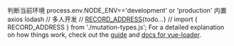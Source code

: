 判断当前环境 process.env.NODE_ENV=='development' or 'production'
内置 axios lodash
// 多人开发
// [RECORD_ADDRESS](){todo...}
// import { RECORD_ADDRESS } from './mutation-types.js'; 
For a detailed explanation on how things work, check out the [guide](http://vuejs-templates.github.io/webpack/) and [docs for vue-loader](http://vuejs.github.io/vue-loader).
